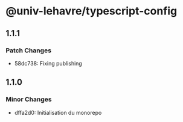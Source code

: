 # @univ-lehavre/typescript-config

## 1.1.1

### Patch Changes

- 58dc738: Fixing publishing

## 1.1.0

### Minor Changes

- dffa2d0: Initialisation du monorepo
